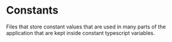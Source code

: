 # Constants

Files that store constant values that are used in many parts of the application that are kept inside constant typescript variables.
